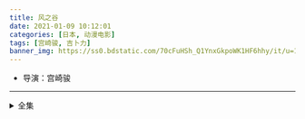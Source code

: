 ```yaml
---
title: 风之谷
date: 2021-01-09 10:12:01
categories: [日本, 动漫电影]
tags: [宫崎骏, 吉卜力]
banner_img: https://ss0.bdstatic.com/70cFuHSh_Q1YnxGkpoWK1HF6hhy/it/u=1083764174,2883121472&fm=26&gp=0.jpg
---
```

* 导演：宫崎骏
---
<!-- more -->
<details>
<summary>全集</summary>
{% dplayer "url:http://haoa.haozuida.com/20190216/goeiozYl/index.m3u8" "type:hls" %}
</details>
